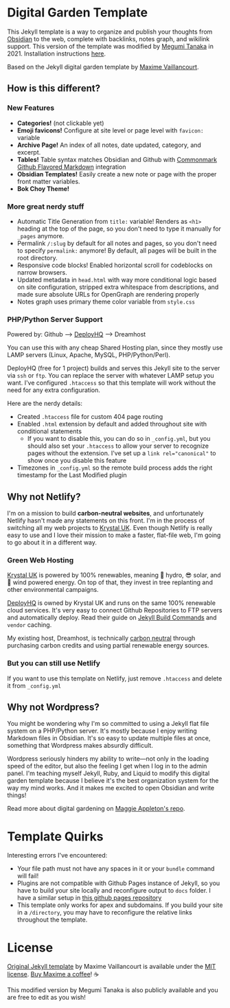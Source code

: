 # Digital Garden Template
This Jekyll template is a way to organize and publish your thoughts from [Obsidian](https://obsidian.md/) to the web, complete with backlinks, notes graph, and wikilink support. This version of the template was modified by [Megumi Tanaka](https://megumi.co) in 2021. Installation instructions <a href="https://garden.megu.space/your-first-note.html#installation">here</a>.

Based on the Jekyll digital garden template by [Maxime Vaillancourt](https://github.com/maximevaillancourt/digital-garden-jekyll-template).

## How is this different?
### New Features
- **Categories!** (not clickable yet)
- **Emoji favicons!** Configure at site level or page level with `favicon:` variable
- **Archive Page!** An index of all notes, date updated, category, and excerpt.
- **Tables!** Table syntax matches Obsidian and Github with [Commonmark Github Flavored Markdown](<[Commonmark Github Flavored Markdown](https://github.com/github/jekyll-commonmark-ghpages)>) integration
- **Obsidian Templates!** Easily create a new note or page with the proper front matter variables.
- **Bok Choy Theme!**

### More great nerdy stuff
- Automatic Title Generation from `title:` variable! Renders as `<h1>` heading at the top of the page, so you don't need to type it manually for `_pages` anymore.
- Permalink `/:slug` by default for all notes and pages, so you don't need to specify `permalink:` anymore! By default, all pages will be built in the root directory.
- Responsive code blocks! Enabled horizontal scroll for codeblocks on narrow browsers.
- Updated metadata in `head.html` with way more conditional logic based on site configuration, stripped extra whitespace from descriptions, and made sure absolute URLs for OpenGraph are rendering properly
- Notes graph uses primary theme color variable from `style.css`

### PHP/Python Server Support
Powered by: Github --> [DeployHQ](https://www.deployhq.com/r/nx7qct) --> Dreamhost

You can use this with any cheap Shared Hosting plan, since they mostly use LAMP servers (Linux, Apache, MySQL, PHP/Python/Perl).

DeployHQ (free for 1 project) builds and serves this Jekyll site to the server via `ssh` or `ftp`. You can replace the server with whatever LAMP setup you want. I've configured `.htaccess` so that this template will work without the need for any extra configuration.

Here are the nerdy details:
- Created `.htaccess` file for custom 404 page routing
- Enabled `.html` extension by default and added throughout site with conditional statements
	- If you want to disable this, you can do so in `_config.yml`, but you should also set your `.htaccess` to allow your server to recognize pages without the extension. I've set up a `link rel="canonical"` to show once you disable this feature
- Timezones in `_config.yml` so the remote build process adds the right timestamp for the Last Modified plugin

## Why not Netlify?
I'm on a mission to build **carbon-neutral websites**, and unfortunately Netlify hasn't made any statements on this front. I'm in the process of switching all my web projects to [Krystal UK](https://krystal.uk/green). Even though Netlify is really easy to use and I love their mission to make a faster, flat-file web, I'm going to go about it in a different way.

### Green Web Hosting
[Krystal UK](https://krystal.uk/green) is powered by 100% renewables, meaning 🌊 hydro, 😎 solar, and 🍃 wind powered energy. On top of that, they invest in tree replanting and other environmental campaigns.

[DeployHQ](https://www.deployhq.com/r/nx7qct) is owned by Krystal UK and runs on the same 100% renewable cloud services. It's very easy to connect Github Repositories to FTP servers and automatically deploy. Read their guide on [Jekyll Build Commands](https://www.deployhq.com/guides/jekyll) and `vendor` caching.

My existing host, Dreamhost, is technically [carbon neutral](https://www.dreamhost.com/company/we-are-green/) through purchasing carbon credits and using partial renewable energy sources.

### But you can still use Netlify
If you want to use this template on Netlify, just remove `.htaccess` and delete it from `_config.yml`

## Why not Wordpress?
You might be wondering why I'm so committed to using a Jekyll flat file system on a PHP/Python server. It's mostly because I enjoy writing Markdown files in Obsidian. It's so easy to update multiple files at once, something that Wordpress makes absurdly difficult.

Wordpress seriously hinders my ability to write—not only in the loading speed of the editor, but also the feeling I get when I log in to the admin panel. I'm teaching myself Jekyll, Ruby, and Liquid to modify this digital garden template because I believe it's the best organization system for the way my mind works. And it makes me excited to open Obsidian and write things!

Read more about digital gardening on [Maggie Appleton's repo](https://github.com/MaggieAppleton/digital-gardeners).

# Template Quirks
Interesting errors I've encountered:
- Your file path must not have any spaces in it or your `bundle` command will fail!
- Plugins are not compatible with Github Pages instance of Jekyll, so you have to build your site locally and reconfigure output to `docs` folder. I have a similar setup in [this github pages repository](https://github.com/meewgumi/digital-garden-ghpages-template)
- This template only works for apex and subdomains. If you build your site in a `/directory`, you may have to reconfigure the relative links throughout the template.

# License
[Original Jekyll template](https://github.com/maximevaillancourt/digital-garden-jekyll-template) by Maxime Vaillancourt is available under the [MIT license](LICENSE.md). [Buy Maxime a coffee](https://ko-fi.com/maximevaillancourt)! ☕️

This modified version by Megumi Tanaka is also publicly available and you are free to edit as you wish!
